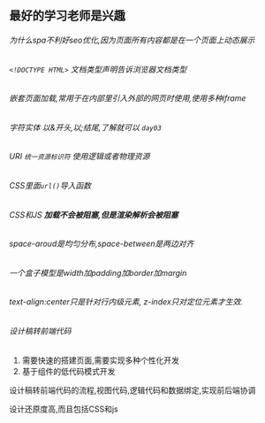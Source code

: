 ## 最好的学习老师是兴趣

###### 为什么spa不利好seo优化,因为页面所有内容都是在一个页面上动态展示

###### `<!DOCTYPE HTML>` 文档类型声明告诉浏览器文档类型

###### 嵌套页面加载,常用于在内部里引入外部的网页时使用,使用多种iframe

###### 字符实体 以&开头,以;结尾,了解就可以  `day03`

###### URI  `统一资源标识符`    使用逻辑或者物理资源

###### CSS里面`url()`导入函数

###### CSS和JS  **加载不会被阻塞,但是渲染解析会被阻塞**

###### space-aroud是均匀分布,space-between是两边对齐

###### 一个盒子模型是width加padding加border加margin

###### text-align:center只是针对行内级元素, z-index只对定位元素才生效.

###### 设计稿转前端代码

1. 需要快速的搭建页面,需要实现多种个性化开发
2. 基于组件的低代码模式开发

设计稿转前端代码的流程,视图代码,逻辑代码和数据绑定,实现前后端协调

设计还原度高,而且包括CSS和js